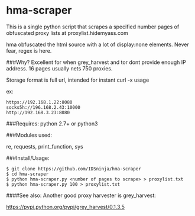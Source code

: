 # hma-scraper
This is a single python script that scrapes a specified number pages of obfuscated proxy lists at proxylist.hidemyass.com

hma obfuscated the html source with a lot of display:none elements. Never fear, regex is here.

###Why?
Excellent for when grey_harvest and tor dont provide enough IP address. 16 pages usually nets 750 proxies.

Storage format is full url, intended for instant curl -x usage

ex:
```
https://192.168.1.22:8080
socks5h://196.168.2.43:10000
http://192.168.3.23:8080
```

###Requires:
python 2.7+ or python3

###Modules used:

re, requests, print_function, sys

###Install/Usage:
```
$ git clone https://github.com/IDSninja/hma-scraper
$ cd hma-scraper
$ python hma-scraper.py <number of pages to scrape> > proxylist.txt
$ python hma-scraper.py 100 > proxylist.txt
```

####See also:
Another good proxy harvester is grey_harvest:


https://pypi.python.org/pypi/grey_harvest/0.1.3.5
